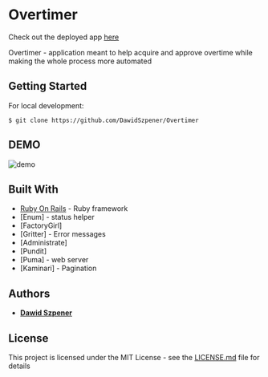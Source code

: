 # Overtimer

Check out the deployed app [here]()

Overtimer - application meant to help acquire and approve overtime while making the whole process more automated


## Getting Started

For local development:

```
$ git clone https://github.com/DawidSzpener/Overtimer
```

## DEMO

![demo]()

## Built With

* [Ruby On Rails](https://rubyonrails.org/) - Ruby framework
* [Enum] - status helper
* [FactoryGirl]
* [Gritter] - Error messages
* [Administrate]
* [Pundit]
* [Puma] - web server
* [Kaminari] - Pagination

## Authors

* **[Dawid Szpener](https://github.com/DawidSzpener)**

## License

This project is licensed under the MIT License - see the [LICENSE.md](LICENSE.md) file for details